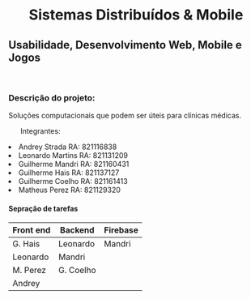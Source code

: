 <h1 align="center">Sistemas Distribuídos & Mobile</h1>
<h2>Usabilidade, Desenvolvimento Web, Mobile e Jogos</h2>
<br />

<h3>Descrição do projeto:</h3>

<p>Soluções computacionais que podem ser úteis para clínicas médicas. </p>

<ul>Integrantes:</ul>

<li>Andrey Strada     RA: 821116838</li>
<li>Leonardo Martins  RA: 821131209</li>
<li>Guilherme Mandri  RA: 821160431</li>
<li>Guilherme Hais    RA: 821137127</li>
<li>Guilherme Coelho  RA: 821161413</li>
<li>Matheus Perez        RA: 821129320</li>

<h4>Sepração de tarefas</h4>


| Front end     | Backend            | Firebase  |
| ------------- | ------------------ | --------- |
| G. Hais       | Leonardo           | Mandri    |
| Leonardo      | Mandri             |           |
| M. Perez      |  G. Coelho         |           |
| Andrey        |                    |           |

